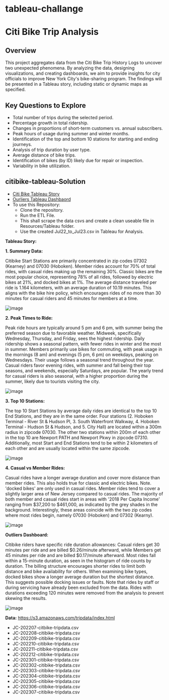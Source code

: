 # tableau-challange
# Citi Bike Trip Analysis 

## Overview
This project aggregates data from the Citi Bike Trip History Logs to uncover two unexpected phenomena. By analyzing the data, designing visualizations, and creating dashboards, we aim to provide insights for city officials to improve New York City's bike-sharing program. The findings will be presented in a Tableau story, including static or dynamic maps as specified.

## Key Questions to Explore
- Total number of trips during the selected period.
- Percentage growth in total ridership.
- Changes in proportions of short-term customers vs. annual subscribers.
- Peak hours of usage during summer and winter months.
- Identification of the top and bottom 10 stations for starting and ending journeys.
- Analysis of trip duration by user type.
- Average distance of bike trips.
- Identification of bikes (by ID) likely due for repair or inspection.
- Variability in bike utilization.

## citibike-tableau-Solution
- [Citi Bike Tableau Story](https://public.tableau.com/app/profile/saurabh.lakhanpal/viz/CitiBikeAnalysis_17422278378610/JerseyCityBikesStory)
- [Ourliers Tableau Dashbaord](https://public.tableau.com/app/profile/saurabh.lakhanpal/viz/CitiBikeAnalysis-Outliers/Outliers)
- To use this Repository:
  - Clone the repository.
  - Run the ETL File.
  - This shall scrape the data csvs and create a clean useable file in Resources/Tableau folder.
  - Use the created Jul22_to_Jul23.csv in Tableau for Analysis.

**Tableau Story:**

**1. Summary Data:**

  Citibike Start Stations are primarily concentrated in zip codes 07302 (Kearney) and 07030 (Hoboken).
  Member rides account for 70% of total rides, with casual rides making up the remaining 30%. 
  Classic bikes are the most popular choice, representing 78% of all rides, followed by electric bikes at 21%, and docked bikes at 1%. 
  The average distance traveled per ride is 1.164 kilometers, with an average duration of 10.19 minutes.
  This aligns with the bike hire policy, which encourages rides of no more than 30 minutes for casual riders and 45 minutes for members at a time.
  
![image](https://github.com/user-attachments/assets/cfe3ae00-1257-43ed-a74b-1acd38a80e2f)

**2. Peak Times to Ride:**

  Peak ride hours are typically around 5 pm and 6 pm, with summer being the preferred season due to favorable weather. Midweek, specifically Wednesday, Thursday, and Friday, sees the highest ridership. Daily ridership shows a seasonal pattern, with fewer rides in winter and the most in summer.
  Members primarily use bikes for commuting, with peak usage in the mornings (8 am) and evenings (5 pm, 6 pm) on weekdays, peaking on Wednesdays. Their usage follows a seasonal trend throughout the year.
  Casual riders favor evening rides, with summer and fall being their top seasons, and weekends, especially Saturdays, are popular. The yearly trend for casual riders is also seasonal, with a higher proportion during the summer, likely due to tourists visiting the city.

![image](https://github.com/user-attachments/assets/029ae0ba-60d2-4045-8d02-8bac4c465268)

**3. Top 10 Stations:**

  The top 10 Start Stations by average daily rides are identical to the top 10 End Stations, and they are in the same order. Four stations (2. Hoboken Terminal - River St & Hudson Pl, 3. South Waterfront Walkway, 4. Hoboken Terminal - Hudson St & Hudson, and 5. City Hall) are located within a 300m radius in zipcode 07030. The other two stations within 200m of each other in the top 10 are Newport PATH and Newport Pkwy in zipcode 07310. Additionally, most Start and End Stations tend to be within 2 kilometers of each other and are usually located within the same zipcode.

![image](https://github.com/user-attachments/assets/221c5013-bfd4-4a7d-b7ad-d55db286ea4d)

**4. Casual vs Member Rides:**

  Casual rides have a longer average duration and cover more distance than member rides. This also holds true for classic and electric bikes. Note. 'docked bikes' are only used in casual rides.
  Member rides tend to cover a slightly larger area of New Jersey compared to casual rides. The majority of both member and casual rides start in areas with '2018 Per Capita Income' ranging from $37,200 to $461,000, as indicated by the grey shades in the background. Interestingly, these areas coincide with the two zip codes where most rides begin, namely 07030 (Hoboken) and 07302 (Kearny).

![image](https://github.com/user-attachments/assets/d3eb8140-15ba-4028-a3bf-7aafa078ff32)

**Outliers Dashboard:**

  Citibike riders have specific ride duration allowances: Casual riders get 30 minutes per ride and are billed $0.26/minute afterward, while Members get 45 minutes per ride and are billed $0.17/minute afterward.
  Most rides fall within a 15-minute duration, as seen in the histogram of ride counts by duration. The billing structure encourages shorter rides to limit both distance and bike availability for others.
  When examining bike types, docked bikes show a longer average duration but the shortest distance. This suggests possible docking issues or faults. Note that rides by staff or during servicing have already been excluded from the data.
  Rides with durations exceeding 120 minutes were removed from the analysis to prevent skewing the results.

![image](https://github.com/user-attachments/assets/5a902e97-0cc0-4b2e-a5c3-8272fa609b32)

**Data:** https://s3.amazonaws.com/tripdata/index.html
  - JC-202207-citbike-tripdata.csv
  - JC-202208-citibike-tripdata.csv
  - JC-202209-citibike-tripdata.csv
  - JC-202210-citibike-tripdata.csv
  - JC-202211-citibike-tripdata.csv
  - JC-202212-citibike-tripdata.csv
  - JC-202301-citibike-tripdata.csv
  - JC-202302-citibike-tripdata.csv
  - JC-202303-citibike-tripdata.csv
  - JC-202304-citibike-tripdata.csv
  - JC-202305-citibike-tripdata.csv
  - JC-202306-citibike-tripdata.csv
  - JC-202307-citibike-tripdata.csv
